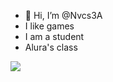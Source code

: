- 👋 Hi, I’m @Nvcs3A
- I like games
- I am a student
- Alura's class

![](https://media.giphy.com/media/d8FUrTFcEZrwYRsxIl/giphy.gif?cid=ecf05e471cnwscrxswnxen3oajf9sz6vb2w55co6sqvajgng&ep=v1_gifs_search&rid=giphy.gif&ct=g)
